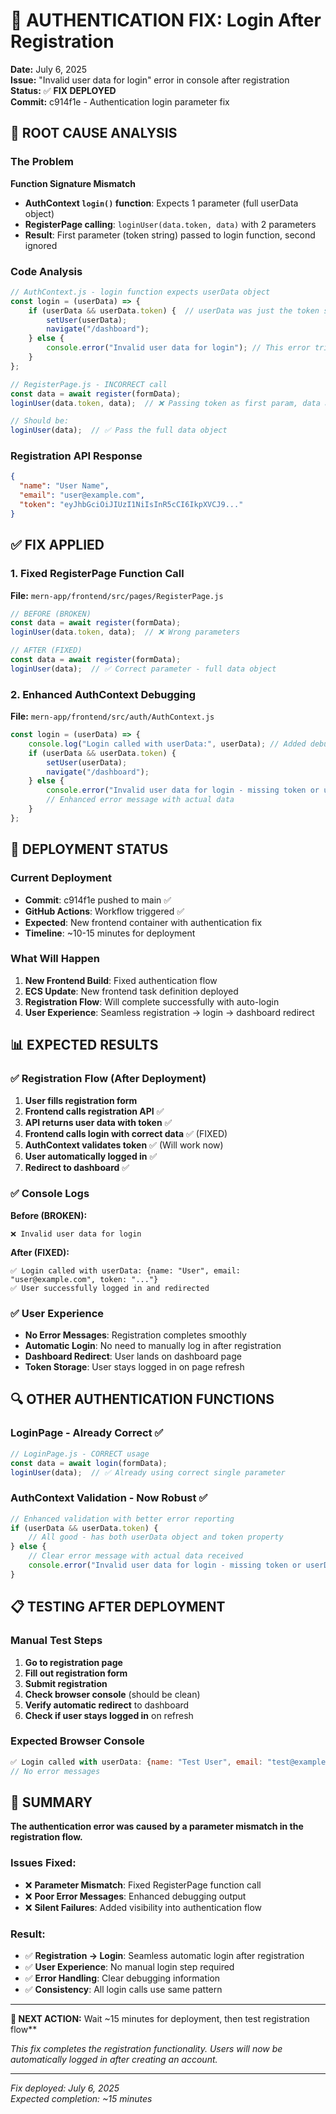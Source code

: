 # 🔧 AUTHENTICATION FIX: Login After Registration

**Date:** July 6, 2025  
**Issue:** "Invalid user data for login" error in console after registration  
**Status:** ✅ **FIX DEPLOYED**  
**Commit:** c914f1e - Authentication login parameter fix

## 🐛 **ROOT CAUSE ANALYSIS**

### The Problem
**Function Signature Mismatch**
- **AuthContext `login()` function**: Expects 1 parameter (full userData object)
- **RegisterPage calling**: `loginUser(data.token, data)` with 2 parameters
- **Result**: First parameter (token string) passed to login function, second ignored

### Code Analysis
```javascript
// AuthContext.js - login function expects userData object
const login = (userData) => {
    if (userData && userData.token) {  // userData was just the token string!
        setUser(userData);
        navigate("/dashboard");
    } else {
        console.error("Invalid user data for login"); // This error triggered
    }
};

// RegisterPage.js - INCORRECT call
const data = await register(formData);
loginUser(data.token, data);  // ❌ Passing token as first param, data as second

// Should be:
loginUser(data);  // ✅ Pass the full data object
```

### Registration API Response
```json
{
  "name": "User Name",
  "email": "user@example.com", 
  "token": "eyJhbGciOiJIUzI1NiIsInR5cCI6IkpXVCJ9..."
}
```

## ✅ **FIX APPLIED**

### 1. Fixed RegisterPage Function Call
**File:** `mern-app/frontend/src/pages/RegisterPage.js`
```javascript
// BEFORE (BROKEN)
const data = await register(formData);
loginUser(data.token, data);  // ❌ Wrong parameters

// AFTER (FIXED)  
const data = await register(formData);
loginUser(data);  // ✅ Correct parameter - full data object
```

### 2. Enhanced AuthContext Debugging
**File:** `mern-app/frontend/src/auth/AuthContext.js`
```javascript
const login = (userData) => {
    console.log("Login called with userData:", userData); // Added debug log
    if (userData && userData.token) {
        setUser(userData);
        navigate("/dashboard");
    } else {
        console.error("Invalid user data for login - missing token or userData:", userData);
        // Enhanced error message with actual data
    }
};
```

## 🚀 **DEPLOYMENT STATUS**

### Current Deployment
- **Commit**: c914f1e pushed to main ✅
- **GitHub Actions**: Workflow triggered ✅  
- **Expected**: New frontend container with authentication fix
- **Timeline**: ~10-15 minutes for deployment

### What Will Happen
1. **New Frontend Build**: Fixed authentication flow
2. **ECS Update**: New frontend task definition deployed
3. **Registration Flow**: Will complete successfully with auto-login
4. **User Experience**: Seamless registration → login → dashboard redirect

## 📊 **EXPECTED RESULTS**

### ✅ **Registration Flow (After Deployment)**
1. **User fills registration form**
2. **Frontend calls registration API** ✅
3. **API returns user data with token** ✅
4. **Frontend calls login with correct data** ✅ (FIXED)
5. **AuthContext validates token** ✅ (Will work now)
6. **User automatically logged in** ✅
7. **Redirect to dashboard** ✅

### ✅ **Console Logs**
**Before (BROKEN):**
```
❌ Invalid user data for login
```

**After (FIXED):**
```
✅ Login called with userData: {name: "User", email: "user@example.com", token: "..."}
✅ User successfully logged in and redirected
```

### ✅ **User Experience**
- **No Error Messages**: Registration completes smoothly
- **Automatic Login**: No need to manually log in after registration
- **Dashboard Redirect**: User lands on dashboard page
- **Token Storage**: User stays logged in on page refresh

## 🔍 **OTHER AUTHENTICATION FUNCTIONS**

### LoginPage - Already Correct ✅
```javascript
// LoginPage.js - CORRECT usage
const data = await login(formData);
loginUser(data);  // ✅ Already using correct single parameter
```

### AuthContext Validation - Now Robust ✅
```javascript
// Enhanced validation with better error reporting
if (userData && userData.token) {
    // All good - has both userData object and token property
} else {
    // Clear error message with actual data received
    console.error("Invalid user data for login - missing token or userData:", userData);
}
```

## 📋 **TESTING AFTER DEPLOYMENT**

### Manual Test Steps
1. **Go to registration page**
2. **Fill out registration form** 
3. **Submit registration**
4. **Check browser console** (should be clean)
5. **Verify automatic redirect** to dashboard
6. **Check if user stays logged in** on refresh

### Expected Browser Console
```javascript
✅ Login called with userData: {name: "Test User", email: "test@example.com", token: "..."}
// No error messages
```

## 🎯 **SUMMARY**

**The authentication error was caused by a parameter mismatch in the registration flow.**

### Issues Fixed:
- ❌ **Parameter Mismatch**: Fixed RegisterPage function call
- ❌ **Poor Error Messages**: Enhanced debugging output  
- ❌ **Silent Failures**: Added visibility into authentication flow

### Result:
- ✅ **Registration → Login**: Seamless automatic login after registration
- ✅ **User Experience**: No manual login step required
- ✅ **Error Handling**: Clear debugging information
- ✅ **Consistency**: All login calls use same pattern

---

**🎯 NEXT ACTION:** Wait ~15 minutes for deployment, then test registration flow**

*This fix completes the registration functionality. Users will now be automatically logged in after creating an account.*

---
*Fix deployed: July 6, 2025*  
*Expected completion: ~15 minutes*
